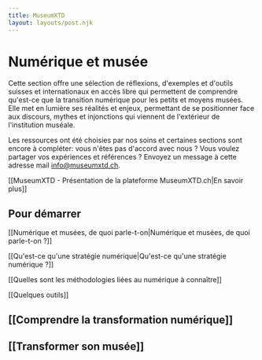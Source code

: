 ```yaml
---
title: MuseumXTD  
layout: layouts/post.njk  
---
```

# Numérique et musée

Cette section offre une sélection de réflexions, d'exemples et d'outils suisses et internationaux en accès libre qui permettent de comprendre qu'est-ce que la transition numérique pour les petits et moyens musées. 
Elle met en lumière ses réalités et enjeux, permettant de se positionner face aux discours, mythes et injonctions qui viennent de l'extérieur de l'institution muséale.

Les ressources ont été choisies par nos soins et certaines sections sont encore à compléter: vous n'êtes pas d'accord avec nous ? Vous voulez partager vos expériences et références ? Envoyez un message à cette adresse mail [info@museumxtd.ch](mailto:info@museumxtd.ch).  

[[MuseumXTD - Présentation de la plateforme MuseumXTD.ch|En savoir plus]]


## Pour démarrer
[[Numérique et musées, de quoi parle-t-on|Numérique et musées, de quoi parle-t-on ?]]

[[Qu'est-ce qu'une stratégie numérique|Qu'est-ce qu'une stratégie numérique ?]]

[[Quelles sont les méthodologies liées au numérique à connaître]]

[[Quelques outils]]


## [[Comprendre la transformation numérique]]


## [[Transformer son musée]]
